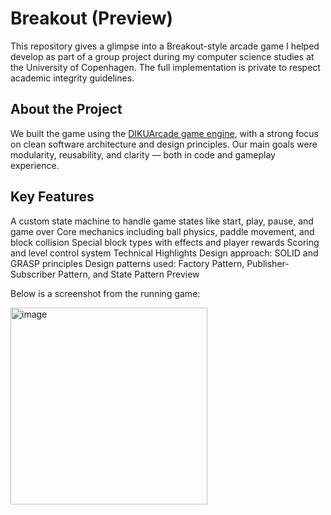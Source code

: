 # Breakout (Preview)

This repository gives a glimpse into a Breakout-style arcade game I helped develop as part of a group project during my computer science studies at the University of Copenhagen. The full implementation is private to respect academic integrity guidelines.

## About the Project

We built the game using the <a href="https://github.com/diku-dk/DIKUArcade/tree/cb18385a95d1d345be829ad546c62eebd2188a3b">DIKUArcade game engine</a>, with a strong focus on clean software architecture and design principles. Our main goals were modularity, reusability, and clarity — both in code and gameplay experience.

## Key Features
A custom state machine to handle game states like start, play, pause, and game over
Core mechanics including ball physics, paddle movement, and block collision
Special block types with effects and player rewards
Scoring and level control system
Technical Highlights
Design approach: SOLID and GRASP principles
Design patterns used: Factory Pattern, Publisher-Subscriber Pattern, and State Pattern
Preview

Below is a screenshot from the running game:

<img width="315" alt="image" src="https://github.com/user-attachments/assets/730c7ea7-e5e5-4769-b16e-1e9e38752b01" />

